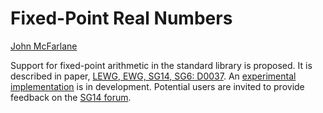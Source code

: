 # Fixed-Point Real Numbers

[John McFarlane](https://groups.google.com/a/isocpp.org/forum/#!profile/sg14/APn2wQdoie4ys78eOuHNF35KKYtO4LHy0d1z8jGXJ0cr5tzmqGbDbD7BFUzrqWrU7tJiBi_UnRqo)

Support for fixed-point arithmetic in the standard library is
proposed. It is described in paper,
[LEWG, EWG, SG14, SG6: D0037](Proposals/Fixed_Point_Library_Proposal.md).
An [experimental implementation](https://github.com/johnmcfarlane/fixed_point)
is in development. Potential users are invited to provide feedback on
the [SG14 forum](https://groups.google.com/a/isocpp.org/forum/#!forum/sg14).
